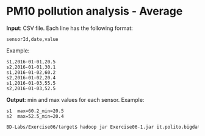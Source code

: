# PM10 pollution analysis - Average

**Input**: CSV file. Each line has the following format:

    sensorId,date,value

Example:

    s1,2016-01-01,20.5
    s2,2016-01-01,30.1
    s1,2016-01-02,60.2
    s2,2016-01-02,20.4
    s1,2016-01-03,55.5
    s2,2016-01-03,52.5

**Output**: min and max values for each sensor. Example: 

    s1	max=60.2_min=20.5
    s2	max=52.5_min=20.4

```sh
BD-Labs/Exercise06/target$ hadoop jar Exercise06-1.jar it.polito.bigdata.hadoop.E06Driver 1 ./in/ ./out/
```
